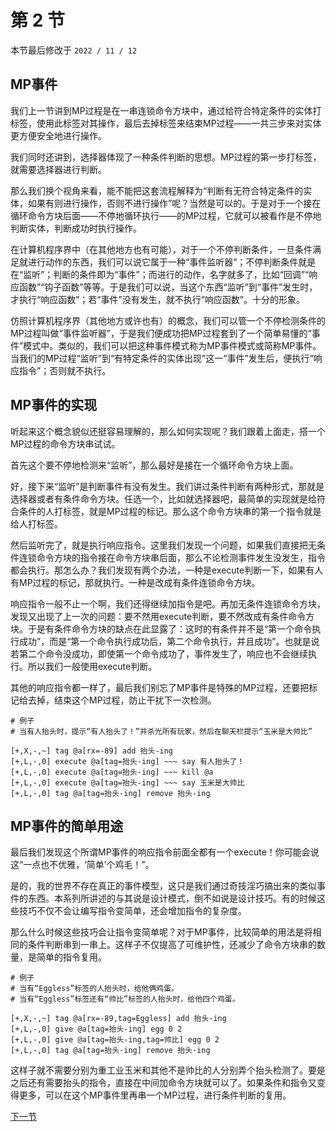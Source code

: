 # 第 2 节

本节最后修改于 `2022 / 11 / 12`

## MP事件

我们上一节讲到MP过程是在一串连锁命令方块中，通过给符合特定条件的实体打标签，使用此标签对其操作，最后去掉标签来结束MP过程——一共三步来对实体更方便安全地进行操作。

我们同时还讲到，选择器体现了一种条件判断的思想。MP过程的第一步打标签，就需要选择器进行判断。

那么我们换个视角来看，能不能把这套流程解释为“判断有无符合特定条件的实体，如果有则进行操作，否则不进行操作”呢？当然是可以的。于是对于一个接在循环命令方块后面——不停地循环执行——的MP过程，它就可以被看作是不停地判断实体，判断成功时执行操作。

在计算机程序界中（在其他地方也有可能），对于一个不停判断条件，一旦条件满足就进行动作的东西，我们可以说它属于一种“事件监听器”；不停判断条件就是在“监听”；判断的条件即为“事件”；而进行的动作，名字就多了，比如“回调”“响应函数”“钩子函数”等等。于是我们可以说，当这个东西“监听”到“事件”发生时，才执行“响应函数”；若“事件”没有发生，就不执行“响应函数”。十分的形象。

仿照计算机程序界（其他地方或许也有）的概念，我们可以管一个不停检测条件的MP过程叫做“事件监听器”，于是我们便成功把MP过程套到了一个简单易懂的“事件”模式中。类似的，我们可以把这种事件模式称为MP事件模式或简称MP事件。当我们的MP过程“监听”到“有特定条件的实体出现”这一“事件”发生后，便执行“响应指令”；否则就不执行。

## MP事件的实现

听起来这个概念貌似还挺容易理解的，那么如何实现呢？我们跟着上面走，搭一个MP过程的命令方块串试试。

首先这个要不停地检测来“监听”，那么最好是接在一个循环命令方块上面。

好，接下来“监听”是判断事件有没有发生。我们讲过条件判断有两种形式，那就是选择器或者有条件命令方块。任选一个，比如就选择器吧，最简单的实现就是给符合条件的人打标签，就是MP过程的标记。那么这个命令方块串的第一个指令就是给人打标签。

然后监听完了，就是执行响应指令。这里我们发现一个问题，如果我们直接把无条件连锁命令方块的指令接在命令方块串后面，那么不论检测事件发生没发生，指令都会执行。那怎么办？我们发现有两个办法，一种是execute判断一下，如果有人有MP过程的标记，那就执行。一种是改成有条件连锁命令方块。

响应指令一般不止一个啊，我们还得继续加指令是吧。再加无条件连锁命令方块，发现又出现了上一次的问题：要不然用execute判断，要不然改成有条件命令方块。于是有条件命令方块的缺点在此显露了：这时的有条件并不是“第一个命令执行成功”，而是“第一个命令执行成功后，第二个命令执行，并且成功”。也就是说若第二个命令没成功，即使第一个命令成功了，事件发生了，响应也不会继续执行。所以我们一般使用execute判断。

其他的响应指令都一样了，最后我们别忘了MP事件是特殊的MP过程，还要把标记给去掉，结束这个MP过程，防止干扰下一次检测。

```text
# 例子
# 当有人抬头时，提示“有人抬头了！”并杀光所有玩家，然后在聊天栏提示“玉米是大帅比”

[+,X,-,~] tag @a[rx=-89] add 抬头-ing
[+,L,-,0] execute @a[tag=抬头-ing] ~~~ say 有人抬头了！
[+,L,-,0] execute @a[tag=抬头-ing] ~~~ kill @a
[+,L,-,0] execute @a[tag=抬头-ing] ~~~ say 玉米是大帅比
[+,L,-,0] tag @a[tag=抬头-ing] remove 抬头-ing
```

## MP事件的简单用途

最后我们发现这个所谓MP事件的响应指令前面全都有一个execute！你可能会说这“一点也不优雅，‘简单’个鸡毛！”。

是的，我的世界不存在真正的事件模型，这只是我们通过奇技淫巧搞出来的类似事件的东西。本系列所讲述的与其说是设计模式，倒不如说是设计技巧。有的时候这些技巧不仅不会让编写指令变简单，还会增加指令的复杂度。

那么什么时候这些技巧会让指令变简单呢？对于MP事件，比较简单的用法是将相同的条件判断串到一串上。这样子不仅提高了可维护性，还减少了命令方块串的数量，是简单的指令复用。

```text
# 例子
# 当有“Eggless”标签的人抬头时，给他俩鸡蛋。
# 当有“Eggless”标签还有“帅比”标签的人抬头时，给他四个鸡蛋。

[+,X,-,~] tag @a[rx=-89,tag=Eggless] add 抬头-ing
[+,L,-,0] give @a[tag=抬头-ing] egg 0 2
[+,L,-,0] give @a[tag=抬头-ing,tag=帅比] egg 0 2
[+,L,-,0] tag @a[tag=抬头-ing] remove 抬头-ing
```

这样子就不需要分别为重工业玉米和其他不是帅比的人分别弄个抬头检测了。要是之后还有需要抬头的指令，直接在中间加命令方块就可以了。如果条件和指令又变得更多，可以在这个MP事件里再串一个MP过程，进行条件判断的复用。

[下一节](3.md)
